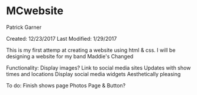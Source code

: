 # MCwebsite
Patrick Garner

Created: 12/23/2017
Last Modified: 1/29/2017

This is my first attemp at creating a website using html & css.  I will be designing a website for my band Maddie's Changed
  
  Functionality:
    Display images?
    Link to social media sites
    Updates with show times and locations
    Display social media widgets
    Aesthetically pleasing

To do:
  Finish shows page
  Photos Page & Button?
